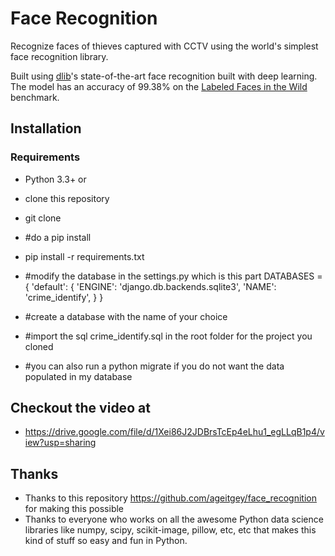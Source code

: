 # Face Recognition

Recognize  faces of thieves captured with CCTV using 
the world's simplest face recognition library.

Built using [dlib](http://dlib.net/)'s state-of-the-art face recognition
built with deep learning. The model has an accuracy of 99.38% on the
[Labeled Faces in the Wild](http://vis-www.cs.umass.edu/lfw/) benchmark.



## Installation

### Requirements

  * Python 3.3+ or
  
  * clone this repository
  * git clone
  * #do a pip install 
  * pip install -r requirements.txt
  * #modify the database in the settings.py which is this part
 DATABASES = {
     'default': {
         'ENGINE': 'django.db.backends.sqlite3',
         'NAME': 'crime_identify',
     }
 }

* #create a database with the name of your choice
* #import the sql crime_identify.sql in the root folder for the project you cloned
* #you can also run a python migrate if you do not want the data populated in my database
  
## Checkout the video at
 * https://drive.google.com/file/d/1Xei86J2JDBrsTcEp4eLhu1_egLLqB1p4/view?usp=sharing
  



## Thanks

* Thanks to this repository https://github.com/ageitgey/face_recognition for making this possible
* Thanks to everyone who works on all the awesome Python data science libraries like numpy, scipy, scikit-image,
  pillow, etc, etc that makes this kind of stuff so easy and fun in Python.

